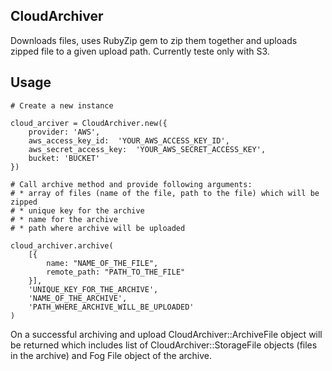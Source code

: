 ## CloudArchiver
Downloads files, uses RubyZip gem to zip them together and uploads zipped file to a given upload path. Currently teste only with S3.

## Usage

    # Create a new instance
    
    cloud_arciver = CloudArchiver.new({
        provider: 'AWS', 
        aws_access_key_id: 	'YOUR_AWS_ACCESS_KEY_ID', 
        aws_secret_access_key: 	'YOUR_AWS_SECRET_ACCESS_KEY', 
        bucket: 'BUCKET'
    })
    
    # Call archive method and provide following arguments: 
    # * array of files (name of the file, path to the file) which will be zipped
    # * unique key for the archive
    # * name for the archive
    # * path where archive will be uploaded
    
    cloud_archiver.archive(
    	[{ 
    		name: "NAME_OF_THE_FILE", 
    		remote_path: "PATH_TO_THE_FILE" 
    	}], 
    	'UNIQUE_KEY_FOR_THE_ARCHIVE', 
    	'NAME_OF_THE_ARCHIVE', 
    	'PATH_WHERE_ARCHIVE_WILL_BE_UPLOADED'
    )


On a successful archiving and upload CloudArchiver::ArchiveFile object will be returned which includes list of CloudArchiver::StorageFile objects (files in the archive) and Fog File object of the archive.